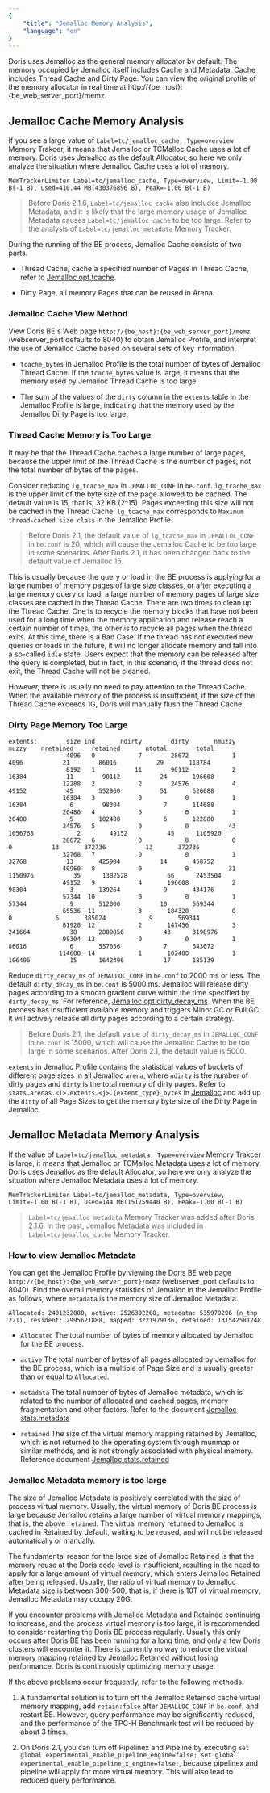 ```yaml
---
{
    "title": "Jemalloc Memory Analysis",
    "language": "en"
}
---
```


<!--
Licensed to the Apache Software Foundation (ASF) under one
or more contributor license agreements.  See the NOTICE file
distributed with this work for additional information
regarding copyright ownership.  The ASF licenses this file
to you under the Apache License, Version 2.0 (the
"License"); you may not use this file except in compliance
with the License.  You may obtain a copy of the License at

  http://www.apache.org/licenses/LICENSE-2.0

Unless required by applicable law or agreed to in writing,
software distributed under the License is distributed on an
"AS IS" BASIS, WITHOUT WARRANTIES OR CONDITIONS OF ANY
KIND, either express or implied.  See the License for the
specific language governing permissions and limitations
under the License.
-->

Doris uses Jemalloc as the general memory allocator by default. The memory occupied by Jemalloc itself includes Cache and Metadata. Cache includes Thread Cache and Dirty Page. You can view the original profile of the memory allocator in real time at http://{be_host}:{be_web_server_port}/memz.

## Jemalloc Cache Memory Analysis

If you see a large value of `Label=tc/jemalloc_cache, Type=overview` Memory Trakcer, it means that Jemalloc or TCMalloc Cache uses a lot of memory. Doris uses Jemalloc as the default Allocator, so here we only analyze the situation where Jemalloc Cache uses a lot of memory.

```
MemTrackerLimiter Label=tc/jemalloc_cache, Type=overview, Limit=-1.00 B(-1 B), Used=410.44 MB(430376896 B), Peak=-1.00 B(-1 B)
```

> Before Doris 2.1.6, `Label=tc/jemalloc_cache` also includes Jemalloc Metadata, and it is likely that the large memory usage of Jemalloc Metadata causes `Label=tc/jemalloc_cache` to be too large. Refer to the analysis of `Label=tc/jemalloc_metadata` Memory Tracker.

During the running of the BE process, Jemalloc Cache consists of two parts.

- Thread Cache, cache a specified number of Pages in Thread Cache, refer to [Jemalloc opt.tcache](https://jemalloc.net/jemalloc.3.html#opt.tcache).

- Dirty Page, all memory Pages that can be reused in Arena.

### Jemalloc Cache View Method

View Doris BE's Web page `http://{be_host}:{be_web_server_port}/memz` (webserver_port defaults to 8040) to obtain Jemalloc Profile, and interpret the use of Jemalloc Cache based on several sets of key information.

- `tcache_bytes` in Jemalloc Profile is the total number of bytes of Jemalloc Thread Cache. If the `tcache_bytes` value is large, it means that the memory used by Jemalloc Thread Cache is too large.

- The sum of the values ​​of the `dirty` column in the `extents` table in the Jemalloc Profile is large, indicating that the memory used by the Jemalloc Dirty Page is too large.

### Thread Cache Memory is Too Large

It may be that the Thread Cache caches a large number of large pages, because the upper limit of the Thread Cache is the number of pages, not the total number of bytes of the pages.

Consider reducing `lg_tcache_max` in `JEMALLOC_CONF` in `be.conf`. `lg_tcache_max` is the upper limit of the byte size of the page allowed to be cached. The default value is 15, that is, 32 KB (2^15). Pages exceeding this size will not be cached in the Thread Cache. `lg_tcache_max` corresponds to `Maximum thread-cached size class` in the Jemalloc Profile.

> Before Doris 2.1, the default value of `lg_tcache_max` in `JEMALLOC_CONF` in `be.conf` is 20, which will cause the Jemalloc Cache to be too large in some scenarios. After Doris 2.1, it has been changed back to the default value of Jemalloc 15.

This is usually because the query or load in the BE process is applying for a large number of memory pages of large size classes, or after executing a large memory query or load, a large number of memory pages of large size classes are cached in the Thread Cache. There are two times to clean up the Thread Cache. One is to recycle the memory blocks that have not been used for a long time when the memory application and release reach a certain number of times; the other is to recycle all pages when the thread exits. At this time, there is a Bad Case. If the thread has not executed new queries or loads in the future, it will no longer allocate memory and fall into a so-called `idle` state. Users expect that the memory can be released after the query is completed, but in fact, in this scenario, if the thread does not exit, the Thread Cache will not be cleaned.

However, there is usually no need to pay attention to the Thread Cache. When the available memory of the process is insufficient, if the size of the Thread Cache exceeds 1G, Doris will manually flush the Thread Cache.

### Dirty Page Memory Too Large
```
extents:        size ind       ndirty        dirty       nmuzzy        muzzy    nretained     retained       ntotal        total
                4096   0            7        28672            1         4096           21        86016           29       118784
                8192   1           11        90112            2        16384           11        90112           24       196608
               12288   2            2        24576            4        49152           45       552960           51       626688
               16384   3            0            0            1        16384            6        98304            7       114688
               20480   4            0            0            1        20480            5       102400            6       122880
               24576   5            0            0           43      1056768            2        49152           45      1105920
               28672   6            0            0            0            0           13       372736           13       372736
               32768   7            0            0            1        32768           13       425984           14       458752
               40960   8            0            0           31      1150976           35      1302528           66      2453504
               49152   9            4       196608            2        98304            3       139264            9       434176
               57344  10            0            0            1        57344            9       512000           10       569344
               65536  11            3       184320            0            0            6       385024            9       569344
               81920  12            2       147456            3       241664           38      2809856           43      3198976
               98304  13            0            0            1        86016            6       557056            7       643072
              114688  14            1       102400            1       106496           15      1642496           17      185139
```

Reduce `dirty_decay_ms` of `JEMALLOC_CONF` in `be.conf` to 2000 ms or less. The default `dirty_decay_ms` in `be.conf` is 5000 ms. Jemalloc will release dirty pages according to a smooth gradient curve within the time specified by `dirty_decay_ms`. For reference, [Jemalloc opt.dirty_decay_ms](https://jemalloc.net/jemalloc.3.html#opt.dirty_decay_ms). When the BE process has insufficient available memory and triggers Minor GC or Full GC, it will actively release all dirty pages according to a certain strategy.

> Before Doris 2.1, the default value of `dirty_decay_ms` in `JEMALLOC_CONF` in `be.conf` is 15000, which will cause the Jemalloc Cache to be too large in some scenarios. After Doris 2.1, the default value is 5000.

`extents` in Jemalloc Profile contains the statistical values ​​of buckets of different page sizes in all Jemalloc `arena`, where `ndirty` is the number of dirty pages and `dirty` is the total memory of dirty pages. Refer to `stats.arenas.<i>.extents.<j>.{extent_type}_bytes` in [Jemalloc](https://jemalloc.net/jemalloc.3.html) and add up the `dirty` of all Page Sizes to get the memory byte size of the Dirty Page in Jemalloc.

## Jemalloc Metadata Memory Analysis

If the value of `Label=tc/jemalloc_metadata, Type=overview` Memory Trakcer is large, it means that Jemalloc or TCMalloc Metadata uses a lot of memory. Doris uses Jemalloc as the default Allocator, so here we only analyze the situation where Jemalloc Metadata uses a lot of memory.

```
MemTrackerLimiter Label=tc/jemalloc_metadata, Type=overview, Limit=-1.00 B(-1 B), Used=144 MB(151759440 B), Peak=-1.00 B(-1 B)
```

> `Label=tc/jemalloc_metadata` Memory Tracker was added after Doris 2.1.6. In the past, Jemalloc Metadata was included in `Label=tc/jemalloc_cache` Memory Tracker.

### How to view Jemalloc Metadata

You can get the Jemalloc Profile by viewing the Doris BE web page `http://{be_host}:{be_web_server_port}/memz` (webserver_port defaults to 8040). Find the overall memory statistics of Jemalloc in the Jemalloc Profile as follows, where `metadata` is the memory size of Jemalloc Metadata.

`Allocated: 2401232080, active: 2526302208, metadata: 535979296 (n_thp 221), resident: 2995621888, mapped: 3221979136, retained: 131542581248`

- `Allocated` The total number of bytes of memory allocated by Jemalloc for the BE process.

- `active` The total number of bytes of all pages allocated by Jemalloc for the BE process, which is a multiple of Page Size and is usually greater than or equal to `Allocated`.

- `metadata` The total number of bytes of Jemalloc metadata, which is related to the number of allocated and cached pages, memory fragmentation and other factors. Refer to the document [Jemalloc stats.metadata](https://jemalloc.net/jemalloc.3.html#stats.metadata)

- `retained` The size of the virtual memory mapping retained by Jemalloc, which is not returned to the operating system through munmap or similar methods, and is not strongly associated with physical memory. Reference document [Jemalloc stats.retained](https://jemalloc.net/jemalloc.3.html#stats.retained)

### Jemalloc Metadata memory is too large

The size of Jemalloc Metadata is positively correlated with the size of process virtual memory. Usually, the virtual memory of Doris BE process is large because Jemalloc retains a large number of virtual memory mappings, that is, the above `retained`. The virtual memory returned to Jemalloc is cached in Retained by default, waiting to be reused, and will not be released automatically or manually.

The fundamental reason for the large size of Jemalloc Retained is that the memory reuse at the Doris code level is insufficient, resulting in the need to apply for a large amount of virtual memory, which enters Jemalloc Retained after being released. Usually, the ratio of virtual memory to Jemalloc Metadata size is between 300-500, that is, if there is 10T of virtual memory, Jemalloc Metadata may occupy 20G.

If you encounter problems with Jemalloc Metadata and Retained continuing to increase, and the process virtual memory is too large, it is recommended to consider restarting the Doris BE process regularly. Usually this only occurs after Doris BE has been running for a long time, and only a few Doris clusters will encounter it. There is currently no way to reduce the virtual memory mapping retained by Jemalloc Retained without losing performance. Doris is continuously optimizing memory usage.

If the above problems occur frequently, refer to the following methods.

1. A fundamental solution is to turn off the Jemalloc Retained cache virtual memory mapping, add `retain:false` after `JEMALLOC_CONF` in `be.conf`, and restart BE. However, query performance may be significantly reduced, and the performance of the TPC-H Benchmark test will be reduced by about 3 times.

2. On Doris 2.1, you can turn off Pipelinex and Pipeline by executing `set global experimental_enable_pipeline_engine=false; set global experimental_enable_pipeline_x_engine=false;`, because pipelinex and pipeline will apply for more virtual memory. This will also lead to reduced query performance.
